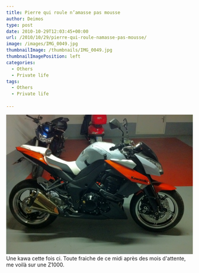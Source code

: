 ```yaml
---
title: Pierre qui roule n’amasse pas mousse
author: Deimos
type: post
date: 2010-10-29T12:03:45+00:00
url: /2010/10/29/pierre-qui-roule-namasse-pas-mousse/
image: /images/IMG_0049.jpg  
thumbnailImage: /thumbnails/IMG_0049.jpg
thumbnailImagePosition: left
categories:
  - Others
  - Private life
tags:
  - Others
  - Private life

---
```

![IMG_0049](/images/IMG_0049.jpg)  
Une kawa cette fois ci. Toute fraiche de ce midi après des mois d'attente, me voilà sur une Z1000.
